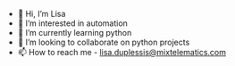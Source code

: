 - 👋 Hi, I’m Lisa
- 👀 I’m interested in automation
- 🌱 I’m currently learning python
- 💞️ I’m looking to collaborate on python projects
- 📫 How to reach me - lisa.duplessis@mixtelematics.com

<!---
lisaduplessismix/lisaduplessismix is a ✨ special ✨ repository because its `README.md` (this file) appears on your GitHub profile.
You can click the Preview link to take a look at your changes.
--->
